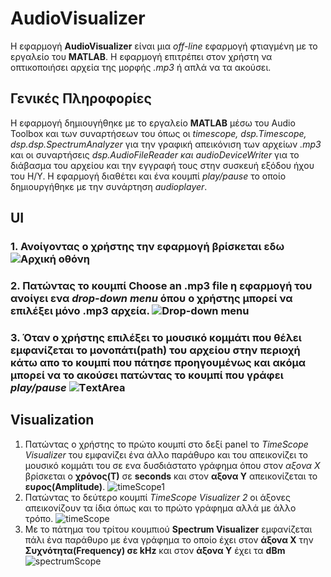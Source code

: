 # AudioVisualizer
 Η εφαρμογή **ΑudioVisualizer** είναι μια *off-line* εφαρμογή φτιαγμένη με το εργαλείο του **MATLAB**. Η εφαρμογή επιτρέπει στον χρήστη να οπτικοποιήσει αρχεία της μορφής *.mp3* ή απλά να τα ακούσει.


## Γενικές Πληροφορίες
Η εφαρμογή δημιουγήθηκε με το εργαλείο **MATLAB** μέσω του Audio Toolbox και των συναρτήσεων του όπως οι *timescope, dsp.Timescope, dsp.dsp.SpectrumAnalyzer* για την γραφική απεικόνιση των αρχείων *.mp3* και οι συναρτήσεις *dsp.AudioFileReader και audioDeviceWriter* για το διάβασμα του αρχείου και την εγγραφή τους στην συσκευή εξόδου ήχου του Η/Υ. Η εφαρμογή διαθέτει και ένα κουμπί *play/pause* το οποίο δημιουργήθηκε με την συνάρτηση *audioplayer*.
  
## UI 
### 1. Ανοίγοντας ο χρήστης την εφαρμογή βρίσκεται εδω ![Αρχική οθόνη](https://github.com/p15avge/AudioVisualizer/blob/main/UI.png)
### 2. Πατώντας το κουμπί **Choose an .mp3 file** η εφαρμογή του ανοίγει ενα *drop-down menu* όπου ο χρήστης μπορεί να επιλέξει μόνο .mp3 αρχεία. ![Drop-down menu](https://github.com/p15avge/AudioVisualizer/blob/main/drop-down%20menu.png)
### 3. Όταν ο χρήστης επιλέξει το μουσικό κομμάτι που θέλει εμφανίζεται το μονοπάτι(path) του αρχείου στην περιοχή κάτω απο το κουμπί που πάτησε προηγουμένως και ακόμα μπορεί να το ακούσει πατώντας το κουμπί που γράφει *play/pause* ![ΤextArea](https://github.com/p15avge/AudioVisualizer/blob/main/text-area.png)



## Visualization
1. Πατώντας ο χρήστης το πρώτο κουμπί στο δεξί panel το *TimeScope Visualizer* του εμφανίζει ένα άλλο παράθυρο και του απεικονίζει το μουσικό κομμάτι του σε ενα δυσδιάστατο γράφημα όπου στον *αξονα X* βρίσκεται ο **χρόνος(Τ)** σε **seconds** και στον **αξονα Υ** απεικονίζεται το **ευρος(Amplitude)**. ![timeScope1](https://github.com/p15avge/AudioVisualizer/blob/main/timescopeVisualizer1.png)
2. Πατώντας το δεύτερο κουμπί *TimeScope Visualizer 2* οι άξονες απεικονίζουν τα ίδια όπως και το πρώτο γράφημα αλλά με άλλο τρόπο.
  ![timeScope](https://github.com/p15avge/AudioVisualizer/blob/main/timescopeVisualizer2.png)
4. Με το πάτημα του τρίτου κουμπιού **Spectrum Visualizer** εμφανίζεται πάλι ένα παράθυρο με ένα γράφημα το οποίο έχει στον **άξονα Χ** την **Συχνότητα(Frequency) σε kΗz** και στον **άξονα Υ** έχει τα **dBm** ![spectrumScope](https://github.com/p15avge/AudioVisualizer/blob/main/spectumVisualizer.png)

